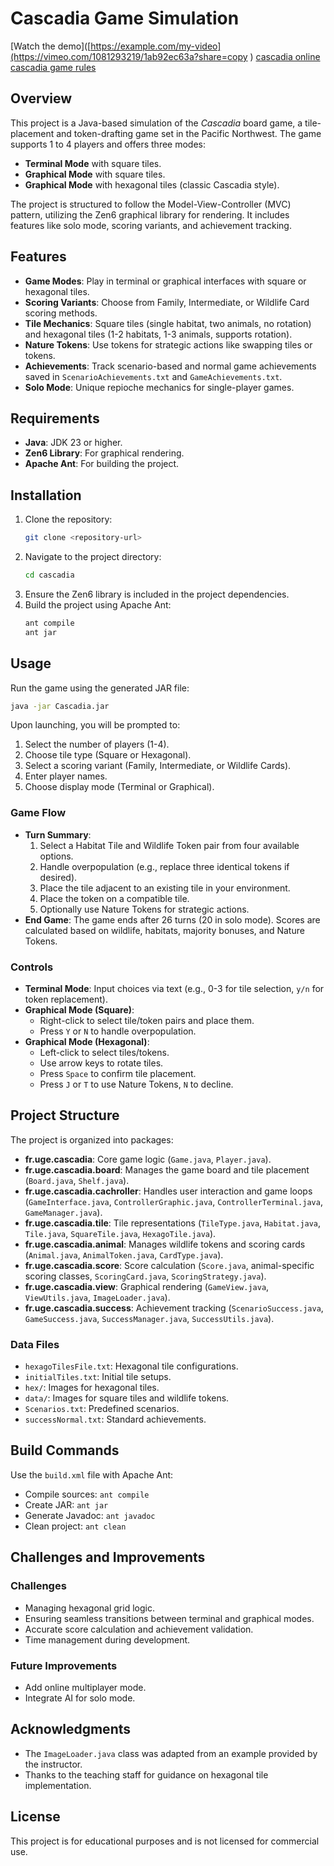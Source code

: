 # Cascadia Game Simulation 
[Watch the demo]([https://example.com/my-video](https://vimeo.com/1081293219/1ab92ec63a?share=copy )
[cascadia online](https://cascadiagame.github.io/)
[cascadia game rules](https://drive.google.com/file/d/1fY8-__M2f0QSxvBi0P2oycG6F0l1yJiI/view)
## Overview
This project is a Java-based simulation of the *Cascadia* board game, a tile-placement and token-drafting game set in the Pacific Northwest. The game supports 1 to 4 players and offers three modes:
- **Terminal Mode** with square tiles.
- **Graphical Mode** with square tiles.
- **Graphical Mode** with hexagonal tiles (classic Cascadia style).

The project is structured to follow the Model-View-Controller (MVC) pattern, utilizing the Zen6 graphical library for rendering. It includes features like solo mode, scoring variants, and achievement tracking.

## Features
- **Game Modes**: Play in terminal or graphical interfaces with square or hexagonal tiles.
- **Scoring Variants**: Choose from Family, Intermediate, or Wildlife Card scoring methods.
- **Tile Mechanics**: Square tiles (single habitat, two animals, no rotation) and hexagonal tiles (1-2 habitats, 1-3 animals, supports rotation).
- **Nature Tokens**: Use tokens for strategic actions like swapping tiles or tokens.
- **Achievements**: Track scenario-based and normal game achievements saved in `ScenarioAchievements.txt` and `GameAchievements.txt`.
- **Solo Mode**: Unique repioche mechanics for single-player games.

## Requirements
- **Java**: JDK 23 or higher.
- **Zen6 Library**: For graphical rendering.
- **Apache Ant**: For building the project.

## Installation
1. Clone the repository:
   ```bash
   git clone <repository-url>
   ```
2. Navigate to the project directory:
   ```bash
   cd cascadia
   ```
3. Ensure the Zen6 library is included in the project dependencies.
4. Build the project using Apache Ant:
   ```bash
   ant compile
   ant jar
   ```

## Usage
Run the game using the generated JAR file:
```bash
java -jar Cascadia.jar
```

Upon launching, you will be prompted to:
1. Select the number of players (1-4).
2. Choose tile type (Square or Hexagonal).
3. Select a scoring variant (Family, Intermediate, or Wildlife Cards).
4. Enter player names.
5. Choose display mode (Terminal or Graphical).

### Game Flow
- **Turn Summary**:
  1. Select a Habitat Tile and Wildlife Token pair from four available options.
  2. Handle overpopulation (e.g., replace three identical tokens if desired).
  3. Place the tile adjacent to an existing tile in your environment.
  4. Place the token on a compatible tile.
  5. Optionally use Nature Tokens for strategic actions.
- **End Game**: The game ends after 26 turns (20 in solo mode). Scores are calculated based on wildlife, habitats, majority bonuses, and Nature Tokens.

### Controls
- **Terminal Mode**: Input choices via text (e.g., 0-3 for tile selection, `y/n` for token replacement).
- **Graphical Mode (Square)**:
  - Right-click to select tile/token pairs and place them.
  - Press `Y` or `N` to handle overpopulation.
- **Graphical Mode (Hexagonal)**:
  - Left-click to select tiles/tokens.
  - Use arrow keys to rotate tiles.
  - Press `Space` to confirm tile placement.
  - Press `J` or `T` to use Nature Tokens, `N` to decline.

## Project Structure
The project is organized into packages:
- **fr.uge.cascadia**: Core game logic (`Game.java`, `Player.java`).
- **fr.uge.cascadia.board**: Manages the game board and tile placement (`Board.java`, `Shelf.java`).
- **fr.uge.cascadia.cachroller**: Handles user interaction and game loops (`GameInterface.java`, `ControllerGraphic.java`, `ControllerTerminal.java`, `GameManager.java`).
- **fr.uge.cascadia.tile**: Tile representations (`TileType.java`, `Habitat.java`, `Tile.java`, `SquareTile.java`, `HexagoTile.java`).
- **fr.uge.cascadia.animal**: Manages wildlife tokens and scoring cards (`Animal.java`, `AnimalToken.java`, `CardType.java`).
- **fr.uge.cascadia.score**: Score calculation (`Score.java`, animal-specific scoring classes, `ScoringCard.java`, `ScoringStrategy.java`).
- **fr.uge.cascadia.view**: Graphical rendering (`GameView.java`, `ViewUtils.java`, `ImageLoader.java`).
- **fr.uge.cascadia.success**: Achievement tracking (`ScenarioSuccess.java`, `GameSuccess.java`, `SuccessManager.java`, `SuccessUtils.java`).

### Data Files
- `hexagoTilesFile.txt`: Hexagonal tile configurations.
- `initialTiles.txt`: Initial tile setups.
- `hex/`: Images for hexagonal tiles.
- `data/`: Images for square tiles and wildlife tokens.
- `Scenarios.txt`: Predefined scenarios.
- `successNormal.txt`: Standard achievements.

## Build Commands
Use the `build.xml` file with Apache Ant:
- Compile sources: `ant compile`
- Create JAR: `ant jar`
- Generate Javadoc: `ant javadoc`
- Clean project: `ant clean`

## Challenges and Improvements
### Challenges
- Managing hexagonal grid logic.
- Ensuring seamless transitions between terminal and graphical modes.
- Accurate score calculation and achievement validation.
- Time management during development.

### Future Improvements
- Add online multiplayer mode.
- Integrate AI for solo mode.

## Acknowledgments
- The `ImageLoader.java` class was adapted from an example provided by the instructor.
- Thanks to the teaching staff for guidance on hexagonal tile implementation.

## License
This project is for educational purposes and is not licensed for commercial use.
